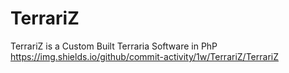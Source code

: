 # TerrariZ
TerrariZ is a Custom Built Terraria Software in PhP
https://img.shields.io/github/commit-activity/1w/TerrariZ/TerrariZ
